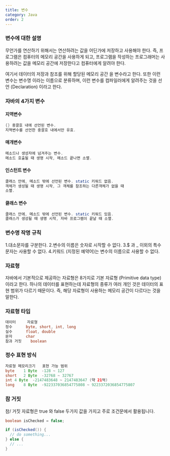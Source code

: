 ```yaml
---
title: 변수
category: Java
order: 2
---
```

### 변수에 대한 설명
무언가를 연산하기 위해서는 연산하려는 값을 어딘가에 저장하고 사용해야 한다. 즉, 프로그램은 컴퓨터의 메모리 공간을 사용하게 되고, 프로그램을 작성하는 프로그래머는 사용하려는 값을 메모리 공간에 저장한다고 컴퓨터에게 알려야 한다.

여기서 데이터의 저장과 참조를 위해 할당된 메모리 공간 을 변수라고 한다. 또한 이런 변수는 변수명 이라는 이름으로 분류하며, 이런 변수를 컴파일러에게 알려주는 것을 선언 (Declaration) 이라고 한다.

### 자바의 4가지 변수
#### 지역변수
```java
{} 중괄호 내에 선언된 변수.
지역변수를 선언한 중괄호 내에서만 유효.
```
#### 매개변수
```java
메소드나 생성자에 넘겨주는 변수.
메소드 호출될 때 생명 시작, 메소드 끝나면 소멸.
```
#### 인스턴트 변수
```java
클래스 안에, 메소드 밖에 선언된 변수. static 키워드 없음.
객체가 생성될 때 생명 시작, 그 객체를 참조하는 다른객체가 없을 때 
소멸.
```
#### 클래스 변수
```java
클래스 안에, 메소드 밖에 선언된 변수. static 키워드 있음.
클래스가 생성될 때 생명 시작, 자바 프로그램이 끝날 때 소멸.
```
### 변수명 작명 규칙
1.대소문자를 구분한다.
2.변수의 이름은 숫자로 시작할 수 없다.
3.$ 과 _ 이외의 특수문자는 사용할 수 없다.
4.키워드 (지정된 예약어)는 변수의 이름으로 사용할 수 없다.

### 자료형
자바에서 기본적으로 제공하는 자료형은 8가지로 기본 자료형 (Primitive data type) 이라고 한다. 하나의 데이터를 표현하는데 자료형의 종류가 여러 개인 것은 데이터의 표현 범위가 다르기 때문이다. 즉, 해당 자료형이 사용하는 메모리 공간이 다르다는 것을 말한다.

### 자료형 타입
```java
데이터	    자료형
정수	    byte, short, int, long
실수	    float, double
문자	    char
참과 거짓    boolean
```
### 정수 표현 방식 
```java
자료형	메모리크기	표현 가능 범위
byte	1 Byte	-128 ~ 127
short	2 Byte	-32768 ~ 32767
int	4 Byte	-2147483648 ~ 2147483647 (약 21억)
long	8 Byte	-922337036854775808 ~ 9223372036854775807
```

### 참 거짓
참/ 거짓 자료형은 true 와 false 두가지 값을 가지고 주로 조건문에서 활용됩니다.
```java
boolean isChecked = false;

if (isChecked()) {
  // do something...  
} else {
  // ...
}
```